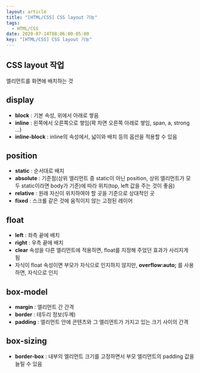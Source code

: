 ```yaml
---
layout: article
title: "[HTML/CSS] CSS layout 기능"
tags:
  - HTML/CSS
date: 2020-07-14T08:06:00-05:00
key: "[HTML/CSS] CSS layout 기능"
---
```


## CSS layout 작업

엘리먼트를 화면에 배치하는 것

<!--more-->

## display

- **block** : 기본 속성, 위에서 아래로 쌓음
- **inline** : 왼쪽에서 오른쪽으로 쌓임(꽉 차면 오른쪽 아래로 쌓임, span, a, strong ...)
- **inline-block** : inline의 속성에서, 넓이와 배치 등의 옵션을 적용할 수 있음

## position

- **static** : 순서대로 배치
- **absolute** : 기준점(상위 엘리먼트 중 static이 아닌 position, 상위 엘리먼트가 모두 static이라면 body가 기준)에 따라 위치(top, left 값을 주는 것이 좋음)
- **relative** : 원래 자신이 위치하여야 할 곳을 기준으로 상대적인 곳
- **fixed** : 스크롤 같은 것에 움직이지 않는 고정된 레이어

## float

- **left** : 좌측 끝에 배치
- **right** : 우측 끝에 배치
- **clear** 속성을 다른 엘리먼트에 적용하면, float를 지정해 주었던 효과가 사리지게 됨
- 자식이 float 속성이면 부모가 자식으로 인지하지 않지만, **overflow:auto;** 를 사용하면, 자식으로 인지

## box-model

- **margin** : 엘리먼트 간 간격
- **border** : 테두리 정보(두께)
- **padding** : 엘리먼트 안에 콘텐츠와 그 엘리먼트가 가지고 있는 크기 사이의 간격

## box-sizing

- **border-box** : 내부의 엘리먼트 크기를 고정하면서 부모 엘리먼트의 padding 값을 늘릴 수 있음
